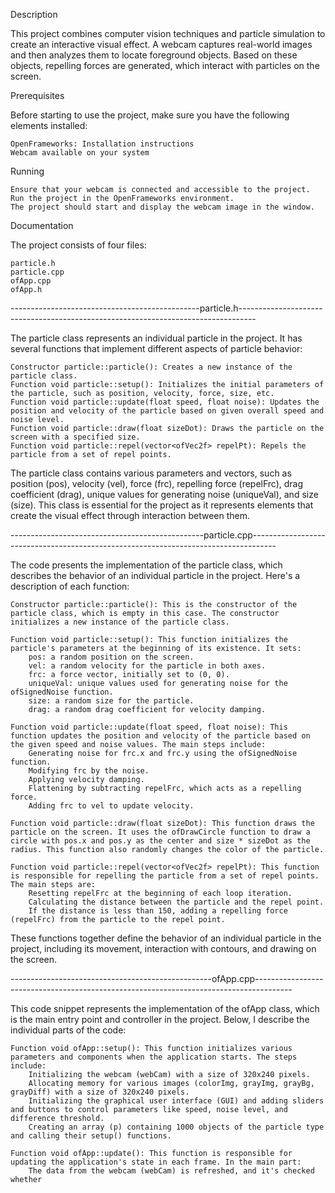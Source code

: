 Description

This project combines computer vision techniques and particle simulation to create an interactive visual effect. A webcam captures real-world images and then analyzes them to locate foreground objects. Based on these objects, repelling forces are generated, which interact with particles on the screen.

Prerequisites

Before starting to use the project, make sure you have the following elements installed:

    OpenFrameworks: Installation instructions
    Webcam available on your system

Running

    Ensure that your webcam is connected and accessible to the project.
    Run the project in the OpenFrameworks environment.
    The project should start and display the webcam image in the window.

Documentation

The project consists of four files:

    particle.h
    particle.cpp
    ofApp.cpp
    ofApp.h

-----------------------------------------------particle.h----------------------------------------------------------------------------------

The particle class represents an individual particle in the project. It has several functions that implement different aspects of particle behavior:

    Constructor particle::particle(): Creates a new instance of the particle class.
    Function void particle::setup(): Initializes the initial parameters of the particle, such as position, velocity, force, size, etc.
    Function void particle::update(float speed, float noise): Updates the position and velocity of the particle based on given overall speed and noise level.
    Function void particle::draw(float sizeDot): Draws the particle on the screen with a specified size.
    Function void particle::repel(vector<ofVec2f> repelPt): Repels the particle from a set of repel points.

The particle class contains various parameters and vectors, such as position (pos), velocity (vel), force (frc), repelling force (repelFrc), drag coefficient (drag), unique values for generating noise (uniqueVal), and size (size). This class is essential for the project as it represents elements that create the visual effect through interaction between them.

------------------------------------------------particle.cpp------------------------------------------------------------------------------------

The code presents the implementation of the particle class, which describes the behavior of an individual particle in the project. Here's a description of each function:

    Constructor particle::particle(): This is the constructor of the particle class, which is empty in this case. The constructor initializes a new instance of the particle class.

    Function void particle::setup(): This function initializes the particle's parameters at the beginning of its existence. It sets:
        pos: a random position on the screen.
        vel: a random velocity for the particle in both axes.
        frc: a force vector, initially set to (0, 0).
        uniqueVal: unique values used for generating noise for the ofSignedNoise function.
        size: a random size for the particle.
        drag: a random drag coefficient for velocity damping.

    Function void particle::update(float speed, float noise): This function updates the position and velocity of the particle based on the given speed and noise values. The main steps include:
        Generating noise for frc.x and frc.y using the ofSignedNoise function.
        Modifying frc by the noise.
        Applying velocity damping.
        Flattening by subtracting repelFrc, which acts as a repelling force.
        Adding frc to vel to update velocity.

    Function void particle::draw(float sizeDot): This function draws the particle on the screen. It uses the ofDrawCircle function to draw a circle with pos.x and pos.y as the center and size * sizeDot as the radius. This function also randomly changes the color of the particle.

    Function void particle::repel(vector<ofVec2f> repelPt): This function is responsible for repelling the particle from a set of repel points. The main steps are:
        Resetting repelFrc at the beginning of each loop iteration.
        Calculating the distance between the particle and the repel point.
        If the distance is less than 150, adding a repelling force (repelFrc) from the particle to the repel point.

These functions together define the behavior of an individual particle in the project, including its movement, interaction with contours, and drawing on the screen.

--------------------------------------------------ofApp.cpp---------------------------------------------------------------------------------------

This code snippet represents the implementation of the ofApp class, which is the main entry point and controller in the project. Below, I describe the individual parts of the code:

    Function void ofApp::setup(): This function initializes various parameters and components when the application starts. The steps include:
        Initializing the webcam (webCam) with a size of 320x240 pixels.
        Allocating memory for various images (colorImg, grayImg, grayBg, grayDiff) with a size of 320x240 pixels.
        Initializing the graphical user interface (GUI) and adding sliders and buttons to control parameters like speed, noise level, and difference threshold.
        Creating an array (p) containing 1000 objects of the particle type and calling their setup() functions.

    Function void ofApp::update(): This function is responsible for updating the application's state in each frame. In the main part:
        The data from the webcam (webCam) is refreshed, and it's checked whether
